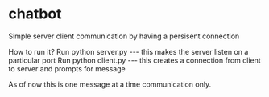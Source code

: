 # chatbot
Simple server client communication by having a persisent connection


How to run it?
Run python server.py --- this makes the server listen on a particular port
Run python client.py --- this creates a connection from client to server and prompts for message

As of now this is one message at a time communication only.
